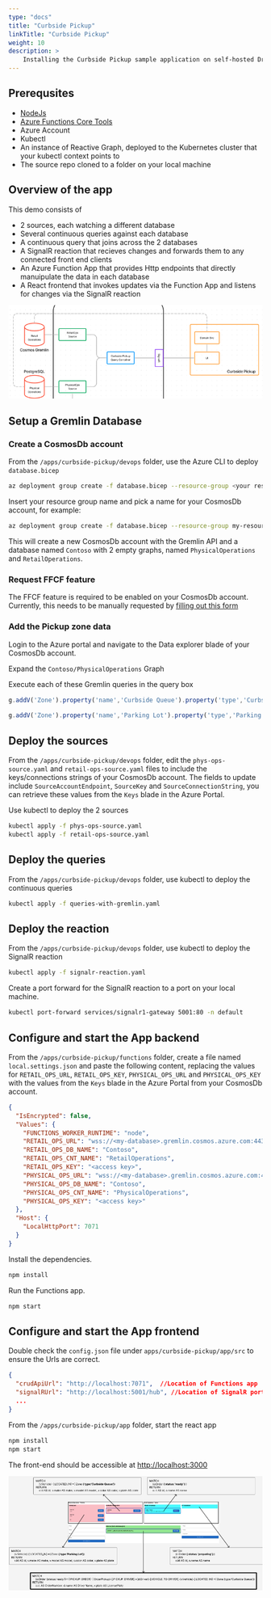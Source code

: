 ```yaml
---
type: "docs"
title: "Curbside Pickup"
linkTitle: "Curbside Pickup"
weight: 10
description: >
    Installing the Curbside Pickup sample application on self-hosted Drasi
---
```


## Prerequsites
- [NodeJs](https://nodejs.org/)
- [Azure Functions Core Tools](https://learn.microsoft.com/en-us/azure/azure-functions/functions-run-local?tabs=v4%2Cmacos%2Ccsharp%2Cportal%2Cbash#install-the-azure-functions-core-tools)
- Azure Account
- Kubectl
- An instance of Reactive Graph, deployed to the Kubernetes cluster that your kubectl context points to
- The source repo cloned to a folder on your local machine


## Overview of the app

This demo consists of
  - 2 sources, each watching a different database
  - Several continuous queries against each database
  - A continuous query that joins across the 2 databases
  - A SignalR reaction that recieves changes and forwards them to any connected front end clients
  - An Azure Function App that provides Http endpoints that directly manuipulate the data in each database
  - A React frontend that invokes updates via the Function App and listens for changes via the SignalR reaction


![Architecture](demo-arch.png)

## Setup a Gremlin Database

### Create a CosmosDb account

From the `/apps/curbside-pickup/devops` folder, use the Azure CLI to deploy `database.bicep`

```bash
az deployment group create -f database.bicep --resource-group <your resource group> -p cosmosAccountName=<your account name>
```

Insert your resource group name and pick a name for your CosmosDb account, for example:

```bash
az deployment group create -f database.bicep --resource-group my-resource-group -p cosmosAccountName=my-drasi-db
```

This will create a new CosmosDb account with the Gremlin API and a database named `Contoso` with 2 empty graphs, named `PhysicalOperations` and `RetailOperations`.

### Request FFCF feature

The FFCF feature is required to be enabled on your CosmosDb account.  Currently, this needs to be manually requested by [filling out this form](https://forms.office.com/pages/responsepage.aspx?id=v4j5cvGGr0GRqy180BHbR9ecQmQM5J5LlXYOPoIbyzdUOFVRNUlLUlpRV0dXMjFRNVFXMDNRRjVDNy4u)

### Add the Pickup zone data

Login to the Azure portal and navigate to the Data explorer blade of your CosmosDb account.

Expand the `Contoso/PhysicalOperations` Graph

Execute each of these Gremlin queries in the query box

```javascript
g.addV('Zone').property('name','Curbside Queue').property('type','Curbside Queue')
```

```javascript
g.addV('Zone').property('name','Parking Lot').property('type','Parking Lot')
```

## Deploy the sources

From the `/apps/curbside-pickup/devops` folder, edit the `phys-ops-source.yaml` and `retail-ops-source.yaml` files to include the keys/connections strings of your CosmosDb account.  The fields to update include `SourceAccountEndpoint`, `SourceKey` and `SourceConnectionString`, you can retrieve these values from the `Keys` blade in the Azure Portal.

Use kubectl to deploy the 2 sources

```bash
kubectl apply -f phys-ops-source.yaml
kubectl apply -f retail-ops-source.yaml
```

## Deploy the queries

From the `/apps/curbside-pickup/devops` folder, use kubectl to deploy the continuous queries

```bash
kubectl apply -f queries-with-gremlin.yaml
```

## Deploy the reaction

From the `/apps/curbside-pickup/devops` folder, use kubectl to deploy the SignalR reaction

```bash
kubectl apply -f signalr-reaction.yaml
```

Create a port forward for the SignalR reaction to a port on your local machine.

```bash
kubectl port-forward services/signalr1-gateway 5001:80 -n default
```

## Configure and start the App backend

From the `/apps/curbside-pickup/functions` folder, create a file named `local.settings.json` and paste the following content, replacing the values for `RETAIL_OPS_URL`, `RETAIL_OPS_KEY`, `PHYSICAL_OPS_URL` and `PHYSICAL_OPS_KEY` with the values from the `Keys` blade in the Azure Portal from your CosmosDb account.

```json
{
  "IsEncrypted": false,
  "Values": {
    "FUNCTIONS_WORKER_RUNTIME": "node",
    "RETAIL_OPS_URL": "wss://<my-database>.gremlin.cosmos.azure.com:443/",
    "RETAIL_OPS_DB_NAME": "Contoso",
    "RETAIL_OPS_CNT_NAME": "RetailOperations",
    "RETAIL_OPS_KEY": "<access key>",
    "PHYSICAL_OPS_URL": "wss://<my-database>.gremlin.cosmos.azure.com:443/",
    "PHYSICAL_OPS_DB_NAME": "Contoso",
    "PHYSICAL_OPS_CNT_NAME": "PhysicalOperations",
    "PHYSICAL_OPS_KEY": "<access key>"
  },
  "Host": {
    "LocalHttpPort": 7071
  }
}
```
Install the dependencies.

```bash
npm install
```

Run the Functions app.

```bash
npm start
```

## Configure and start the App frontend

Double check the `config.json` file under `apps/curbside-pickup/app/src` to ensure the Urls are correct.

```json
{
  "crudApiUrl": "http://localhost:7071",  //Location of Functions app
  "signalRUrl": "http://localhost:5001/hub", //Location of SignalR port forward
  ...
}
```

From the `/apps/curbside-pickup/app` folder, start the react app

```bash
npm install
npm start
```

The front-end should be accessible at [http://localhost:3000](http://localhost:3000)

![UI Overview](ui-overview.png)